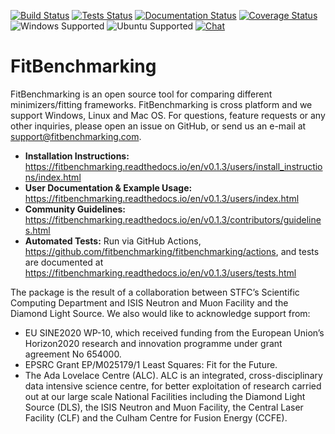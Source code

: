 [![Build Status](https://img.shields.io/github/workflow/status/fitbenchmarking/fitbenchmarking/Build%20and%20Publish/v0.1.3?style=flat-square)](https://github.com/fitbenchmarking/fitbenchmarking/actions/workflows/release.yml?query=branch%3Av0.1.3)
[![Tests Status](https://img.shields.io/github/workflow/status/fitbenchmarking/fitbenchmarking/Tests/v0.1.3?label=tests&style=flat-square)](https://github.com/fitbenchmarking/fitbenchmarking/actions/workflows/main.yml?query=branch%3Av0.1.3)
[![Documentation Status](https://img.shields.io/readthedocs/fitbenchmarking/v0.1.3?style=flat-square)](https://fitbenchmarking.readthedocs.io/en/v0.1.3)
[![Coverage Status](https://img.shields.io/coveralls/github/fitbenchmarking/fitbenchmarking.svg?style=flat-square)](https://coveralls.io/github/fitbenchmarking/fitbenchmarking)
![Windows Supported](https://img.shields.io/badge/win10-support-blue.svg?style=flat-square&logo=windows)
![Ubuntu Supported](https://img.shields.io/badge/18.04-support-orange.svg?style=flat-square&logo=ubuntu)
[![Chat](https://img.shields.io/badge/chat-CompareFitMinimizers-lightgrey.svg?style=flat-square&logo=slack)](https://slack.com/)
# FitBenchmarking

FitBenchmarking is an open source tool for comparing different minimizers/fitting frameworks. FitBenchmarking is cross platform and we support Windows, Linux and Mac OS. For questions, feature requests or any other inquiries, please open an issue on GitHub, or send us an e-mail at support@fitbenchmarking.com.

- **Installation Instructions:** https://fitbenchmarking.readthedocs.io/en/v0.1.3/users/install_instructions/index.html
- **User Documentation & Example Usage:** https://fitbenchmarking.readthedocs.io/en/v0.1.3/users/index.html
- **Community Guidelines:** https://fitbenchmarking.readthedocs.io/en/v0.1.3/contributors/guidelines.html
- **Automated Tests:** Run via GitHub Actions, https://github.com/fitbenchmarking/fitbenchmarking/actions, and tests are documented at https://fitbenchmarking.readthedocs.io/en/v0.1.3/users/tests.html

The package is the result of a collaboration between STFC’s Scientific Computing Department and ISIS Neutron and Muon Facility and the Diamond Light Source. We also would like to acknowledge support from:

* EU SINE2020 WP-10, which received funding from the European Union’s Horizon2020 research and innovation programme under grant agreement No 654000.
* EPSRC Grant EP/M025179/1  Least Squares: Fit for the Future.
* The Ada Lovelace Centre (ALC). ALC is an integrated, cross-disciplinary data intensive science centre, for better exploitation of research carried out at our large scale National Facilities including the Diamond Light Source (DLS), the ISIS Neutron and Muon Facility, the Central Laser Facility (CLF) and the Culham Centre for Fusion Energy (CCFE).
